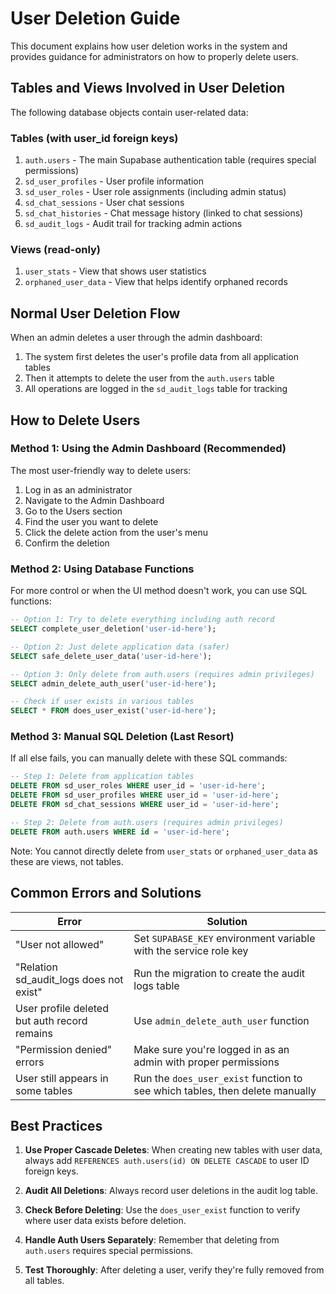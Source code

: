 # User Deletion Guide

This document explains how user deletion works in the system and provides guidance for administrators on how to properly delete users.

## Tables and Views Involved in User Deletion

The following database objects contain user-related data:

### Tables (with user_id foreign keys)
1. `auth.users` - The main Supabase authentication table (requires special permissions)
2. `sd_user_profiles` - User profile information
3. `sd_user_roles` - User role assignments (including admin status)
4. `sd_chat_sessions` - User chat sessions
5. `sd_chat_histories` - Chat message history (linked to chat sessions)
6. `sd_audit_logs` - Audit trail for tracking admin actions

### Views (read-only)
1. `user_stats` - View that shows user statistics
2. `orphaned_user_data` - View that helps identify orphaned records

## Normal User Deletion Flow

When an admin deletes a user through the admin dashboard:

1. The system first deletes the user's profile data from all application tables
2. Then it attempts to delete the user from the `auth.users` table
3. All operations are logged in the `sd_audit_logs` table for tracking

## How to Delete Users

### Method 1: Using the Admin Dashboard (Recommended)

The most user-friendly way to delete users:

1. Log in as an administrator
2. Navigate to the Admin Dashboard
3. Go to the Users section
4. Find the user you want to delete
5. Click the delete action from the user's menu
6. Confirm the deletion

### Method 2: Using Database Functions

For more control or when the UI method doesn't work, you can use SQL functions:

```sql
-- Option 1: Try to delete everything including auth record
SELECT complete_user_deletion('user-id-here');

-- Option 2: Just delete application data (safer)
SELECT safe_delete_user_data('user-id-here');

-- Option 3: Only delete from auth.users (requires admin privileges)
SELECT admin_delete_auth_user('user-id-here');

-- Check if user exists in various tables
SELECT * FROM does_user_exist('user-id-here');
```

### Method 3: Manual SQL Deletion (Last Resort)

If all else fails, you can manually delete with these SQL commands:

```sql
-- Step 1: Delete from application tables
DELETE FROM sd_user_roles WHERE user_id = 'user-id-here';
DELETE FROM sd_user_profiles WHERE user_id = 'user-id-here';
DELETE FROM sd_chat_sessions WHERE user_id = 'user-id-here';

-- Step 2: Delete from auth.users (requires admin privileges)
DELETE FROM auth.users WHERE id = 'user-id-here';
```

Note: You cannot directly delete from `user_stats` or `orphaned_user_data` as these are views, not tables.

## Common Errors and Solutions

| Error | Solution |
|-------|----------|
| "User not allowed" | Set `SUPABASE_KEY` environment variable with the service role key |
| "Relation sd_audit_logs does not exist" | Run the migration to create the audit logs table |
| User profile deleted but auth record remains | Use `admin_delete_auth_user` function |
| "Permission denied" errors | Make sure you're logged in as an admin with proper permissions |
| User still appears in some tables | Run the `does_user_exist` function to see which tables, then delete manually |

## Best Practices

1. **Use Proper Cascade Deletes**: When creating new tables with user data, always add `REFERENCES auth.users(id) ON DELETE CASCADE` to user ID foreign keys.

2. **Audit All Deletions**: Always record user deletions in the audit log table.

3. **Check Before Deleting**: Use the `does_user_exist` function to verify where user data exists before deletion.

4. **Handle Auth Users Separately**: Remember that deleting from `auth.users` requires special permissions.

5. **Test Thoroughly**: After deleting a user, verify they're fully removed from all tables.